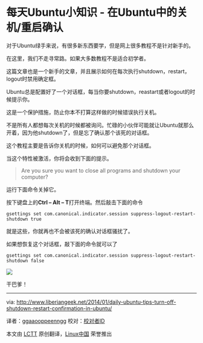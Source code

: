 每天Ubuntu小知识 - 在Ubuntu中的关机/重启确认
================================================================================


对于Ubuntu绿手来说，有很多新东西要学，但是网上很多教程不是针对新手的。

在这里，我们不走寻常路。如果大多数教程不是适合初学者。

这篇文章也是一个新手的文章，并且展示如何在每次执行shutdown，restart，logout时禁用确定框。

Ubuntu总是配置好了一个对话框，每当你要shutdown，reastart或者logout的时候提示你。

这是一个保护措施，防止你本不打算这样做的时候错误执行关机。

不是所有人都想每次关机的时候都被询问。忙碌的小伙伴可能就让Ubuntu就那么开着，因为他shutdown了，但是忘了确认那个该死的对话框。

这个教程主要是告诉你关机的时候，如何可以避免那个对话框。

当这个特性被激活，你将会收到下面的提示。
> Are you sure you want to close all programs and shutdown your computer?

运行下面命令关掉它。

按下键盘上的**Ctrl – Alt – T**打开终端。然后敲击下面的命令

    gsettings set com.canonical.indicator.session suppress-logout-restart-shutdown true

就是这些，你就再也不会被该死的确认对话框骚扰了。

如果想恢复这个对话框，敲下面的命令就可以了

    gsettings set com.canonical.indicator.session suppress-logout-restart-shutdown false

![](http://www.liberiangeek.net/wp-content/uploads/2014/01/shutdownubuntuconfirm.png)

干巴爹！ 

--------------------------------------------------------------------------------

via: http://www.liberiangeek.net/2014/01/daily-ubuntu-tips-turn-off-shutdown-restart-confirmation-in-ubuntu/

译者：[ggaaooppeenngg](https://github.com/ggaaooppeenngg) 校对：[校对者ID](https://github.com/校对者ID)

本文由 [LCTT](https://github.com/LCTT/TranslateProject) 原创翻译，[Linux中国](http://linux.cn/) 荣誉推出
